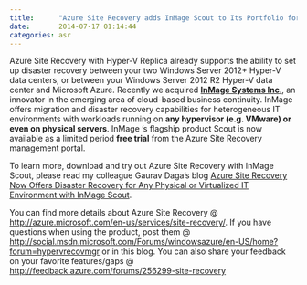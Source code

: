 ```yaml
---
title:      "Azure Site Recovery adds InMage Scout to Its Portfolio for Any Virtual and Physical Workload Disaster Recovery"
date:       2014-07-17 01:14:44
categories: asr
---
```

Azure Site Recovery with Hyper-V Replica already supports the ability to set up disaster recovery between your two Windows Server 2012+ Hyper-V data centers, or between your Windows Server 2012 R2 Hyper-V data center and Microsoft Azure. Recently we acquired [**InMage Systems Inc**.](http://blogs.microsoft.com/blog/2014/07/11/microsoft-acquires-inmage-better-business-continuity-with-azure/), an innovator in the emerging area of cloud-based business continuity. InMage offers migration and disaster recovery capabilities for heterogeneous IT environments with workloads running on **any hypervisor (e.g. VMware) or even on physical servers**. InMage ’s flagship product Scout is now available as a limited period **free trial** from the Azure Site Recovery management portal. 

To learn more, download and try out Azure Site Recovery with InMage Scout, please read my colleague Gaurav Daga’s blog [Azure Site Recovery Now Offers Disaster Recovery for Any Physical or Virtualized IT Environment with InMage Scout](http://azure.microsoft.com/blog/2014/07/16/azure-site-recovery-now-offers-disaster-recovery-for-any-physical-or-virtualized-it-environment-with-inmage-scout-2). 

You can find more details about Azure Site Recovery @ <http://azure.microsoft.com/en-us/services/site-recovery/>. If you have questions when using the product, post them @ <http://social.msdn.microsoft.com/Forums/windowsazure/en-US/home?forum=hypervrecovmgr> or in this blog. You can also share your feedback on your favorite features/gaps @ <http://feedback.azure.com/forums/256299-site-recovery>
